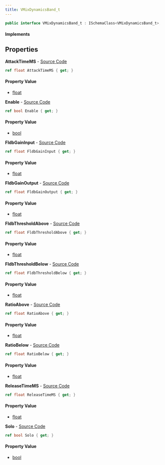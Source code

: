```yaml
---
title: VMixDynamicsBand_t
---
```


```csharp
public interface VMixDynamicsBand_t : ISchemaClass<VMixDynamicsBand_t>, ISchemaField, ISchemaClass, INativeHandle
```

#### Implements

## Properties

**AttackTimeMS** - [Source Code](https://github.com/swiftly-solution/swiftlys2/blob/main/managed/src/SwiftlyS2.Generated/Schemas/Interfaces/VMixDynamicsBand_t.cs#L28)

```csharp
ref float AttackTimeMS { get; }
```

#### Property Value

- [float](https://learn.microsoft.com/dotnet/api/system.single)

**Enable** - [Source Code](https://github.com/swiftly-solution/swiftlys2/blob/main/managed/src/SwiftlyS2.Generated/Schemas/Interfaces/VMixDynamicsBand_t.cs#L32)

```csharp
ref bool Enable { get; }
```

#### Property Value

- [bool](https://learn.microsoft.com/dotnet/api/system.boolean)

**FldbGainInput** - [Source Code](https://github.com/swiftly-solution/swiftlys2/blob/main/managed/src/SwiftlyS2.Generated/Schemas/Interfaces/VMixDynamicsBand_t.cs#L16)

```csharp
ref float FldbGainInput { get; }
```

#### Property Value

- [float](https://learn.microsoft.com/dotnet/api/system.single)

**FldbGainOutput** - [Source Code](https://github.com/swiftly-solution/swiftlys2/blob/main/managed/src/SwiftlyS2.Generated/Schemas/Interfaces/VMixDynamicsBand_t.cs#L18)

```csharp
ref float FldbGainOutput { get; }
```

#### Property Value

- [float](https://learn.microsoft.com/dotnet/api/system.single)

**FldbThresholdAbove** - [Source Code](https://github.com/swiftly-solution/swiftlys2/blob/main/managed/src/SwiftlyS2.Generated/Schemas/Interfaces/VMixDynamicsBand_t.cs#L22)

```csharp
ref float FldbThresholdAbove { get; }
```

#### Property Value

- [float](https://learn.microsoft.com/dotnet/api/system.single)

**FldbThresholdBelow** - [Source Code](https://github.com/swiftly-solution/swiftlys2/blob/main/managed/src/SwiftlyS2.Generated/Schemas/Interfaces/VMixDynamicsBand_t.cs#L20)

```csharp
ref float FldbThresholdBelow { get; }
```

#### Property Value

- [float](https://learn.microsoft.com/dotnet/api/system.single)

**RatioAbove** - [Source Code](https://github.com/swiftly-solution/swiftlys2/blob/main/managed/src/SwiftlyS2.Generated/Schemas/Interfaces/VMixDynamicsBand_t.cs#L26)

```csharp
ref float RatioAbove { get; }
```

#### Property Value

- [float](https://learn.microsoft.com/dotnet/api/system.single)

**RatioBelow** - [Source Code](https://github.com/swiftly-solution/swiftlys2/blob/main/managed/src/SwiftlyS2.Generated/Schemas/Interfaces/VMixDynamicsBand_t.cs#L24)

```csharp
ref float RatioBelow { get; }
```

#### Property Value

- [float](https://learn.microsoft.com/dotnet/api/system.single)

**ReleaseTimeMS** - [Source Code](https://github.com/swiftly-solution/swiftlys2/blob/main/managed/src/SwiftlyS2.Generated/Schemas/Interfaces/VMixDynamicsBand_t.cs#L30)

```csharp
ref float ReleaseTimeMS { get; }
```

#### Property Value

- [float](https://learn.microsoft.com/dotnet/api/system.single)

**Solo** - [Source Code](https://github.com/swiftly-solution/swiftlys2/blob/main/managed/src/SwiftlyS2.Generated/Schemas/Interfaces/VMixDynamicsBand_t.cs#L34)

```csharp
ref bool Solo { get; }
```

#### Property Value

- [bool](https://learn.microsoft.com/dotnet/api/system.boolean)

